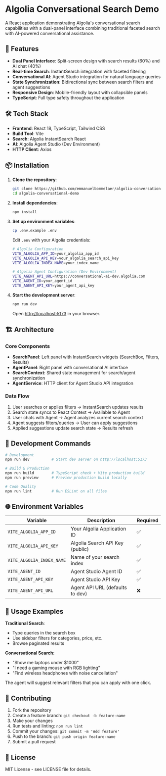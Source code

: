 # Algolia Conversational Search Demo

A React application demonstrating Algolia's conversational search capabilities with a dual-panel interface combining traditional faceted search with AI-powered conversational assistance.

## 🚀 Features

- **Dual Panel Interface**: Split-screen design with search results (60%) and AI chat (40%)
- **Real-time Search**: InstantSearch integration with faceted filtering
- **Conversational AI**: Agent Studio integration for natural language queries
- **State Synchronization**: Bidirectional sync between search filters and agent suggestions
- **Responsive Design**: Mobile-friendly layout with collapsible panels
- **TypeScript**: Full type safety throughout the application

## 🛠️ Tech Stack

- **Frontend**: React 18, TypeScript, Tailwind CSS
- **Build Tool**: Vite
- **Search**: Algolia InstantSearch React
- **AI**: Algolia Agent Studio (Dev Environment)
- **HTTP Client**: Axios

## 📦 Installation

1. **Clone the repository**:
   ```bash
   git clone https://github.com/emmanuelbommelaer/algolia-conversational-demo.git
   cd algolia-conversational-demo
   ```

2. **Install dependencies**:
   ```bash
   npm install
   ```

3. **Set up environment variables**:
   ```bash
   cp .env.example .env
   ```
   
   Edit `.env` with your Algolia credentials:
   ```bash
   # Algolia Configuration
   VITE_ALGOLIA_APP_ID=your_algolia_app_id
   VITE_ALGOLIA_API_KEY=your_algolia_search_api_key
   VITE_ALGOLIA_INDEX_NAME=your_index_name
   
   # Algolia Agent Configuration (Dev Environment)
   VITE_AGENT_API_URL=https://conversational-ai-dev.algolia.com
   VITE_AGENT_ID=your_agent_id
   VITE_AGENT_API_KEY=your_agent_api_key
   ```

4. **Start the development server**:
   ```bash
   npm run dev
   ```

   Open [http://localhost:5173](http://localhost:5173) in your browser.

## 🏗️ Architecture

### Core Components

- **SearchPanel**: Left panel with InstantSearch widgets (SearchBox, Filters, Results)
- **AgentPanel**: Right panel with conversational AI interface
- **SearchContext**: Shared state management for search/agent synchronization
- **AgentService**: HTTP client for Agent Studio API integration

### Data Flow

1. User searches or applies filters → InstantSearch updates results
2. Search state syncs to React Context → Available to Agent
3. User chats with Agent → Agent analyzes current search context
4. Agent suggests filters/queries → User can apply suggestions
5. Applied suggestions update search state → Results refresh

## 🔧 Development Commands

```bash
# Development
npm run dev          # Start dev server on http://localhost:5173

# Build & Production
npm run build        # TypeScript check + Vite production build
npm run preview      # Preview production build locally

# Code Quality
npm run lint         # Run ESLint on all files
```

## 🌐 Environment Variables

| Variable | Description | Required |
|----------|-------------|---------|
| `VITE_ALGOLIA_APP_ID` | Your Algolia Application ID | ✅ |
| `VITE_ALGOLIA_API_KEY` | Algolia Search API Key (public) | ✅ |
| `VITE_ALGOLIA_INDEX_NAME` | Name of your search index | ✅ |
| `VITE_AGENT_ID` | Agent Studio Agent ID | ✅ |
| `VITE_AGENT_API_KEY` | Agent Studio API Key | ✅ |
| `VITE_AGENT_API_URL` | Agent API URL (defaults to dev) | ❌ |

## 📱 Usage Examples

**Traditional Search**:
- Type queries in the search box
- Use sidebar filters for categories, price, etc.
- Browse paginated results

**Conversational Search**:
- "Show me laptops under $1000"
- "I need a gaming mouse with RGB lighting"
- "Find wireless headphones with noise cancellation"

The agent will suggest relevant filters that you can apply with one click.

## 🤝 Contributing

1. Fork the repository
2. Create a feature branch: `git checkout -b feature-name`
3. Make your changes
4. Run tests and linting: `npm run lint`
5. Commit your changes: `git commit -m 'Add feature'`
6. Push to the branch: `git push origin feature-name`
7. Submit a pull request

## 📄 License

MIT License - see LICENSE file for details.
